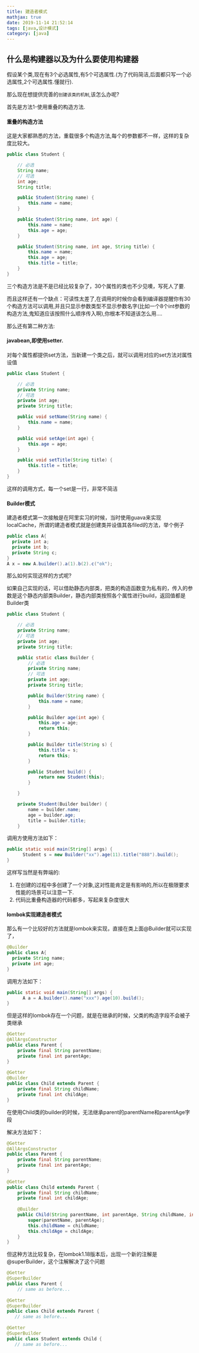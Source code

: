 ```yaml
---
title: 建造者模式
mathjax: true
date: 2019-11-14 21:52:14
tags: [java,设计模式]
category: [java]
---
```


## 什么是构建器以及为什么要使用构建器

假设某个类,现在有3个必选属性,有5个可选属性.(为了代码简洁,后面都只写一个必选属性,2个可选属性.懂就行).

那么现在想提供完善的`创建该类的机制`,该怎么办呢?

首先是方法1-使用重叠的构造方法.

#### 重叠的构造方法

这是大家都熟悉的方法，重载很多个构造方法,每个的参数都不一样，这样的复杂度比较大。

```java
public class Student {

    // 必选
    String name;
    // 可选
    int age;
    String title;

    public Student(String name) {
        this.name = name;
    }

    public Student(String name, int age) {
        this.name = name;
        this.age = age;
    }

    public Student(String name, int age, String title) {
        this.name = name;
        this.age = age;
        this.title = title;
    }
}

```

三个构造方法是不是已经比较复杂了，30个属性的类也不少见噢，写死人了要.

而且这样还有一个缺点：可读性太差了,在调用的时候你会看到编译器提醒你有30个构造方法可以调用,并且只显示参数类型不显示参数名字(比如一个8个int参数的构造方法,鬼知道应该按照什么顺序传入啊),你根本不知道该怎么用....

那么还有第二种方法:

#### javabean,即使用setter.

对每个属性都提供set方法，当新建一个类之后，就可以调用对应的set方法对属性设值

```java
public class Student {

    // 必选
    private String name;
    // 可选
    private int age;
    private String title;

    public void setName(String name) {
        this.name = name;
    }

    public void setAge(int age) {
        this.age = age;
    }

    public void setTitle(String title) {
        this.title = title;
    }
}
```

这样的调用方式，每一个set是一行，非常不简洁

#### Builder模式

建造者模式第一次接触是在阿里实习的时候，当时使用guava来实现localCache，所谓的建造者模式就是创建类并设值其各filed的方法，举个例子

```java
public class A{
  private int a;
  private int b;
  private String c;
}
A x = new A.builder().a(1).b(2).c("ok");
```

那么如何实现这样的方式呢?

如果自己实现的话，可以借助静态内部类，把类的构造函数变为私有的，传入的参数是这个静态内部类Builder，静态内部类按照各个属性进行build，返回值都是Builder类

```java
public class Student {

    // 必选
    private String name;
    // 可选
    private int age;
    private String title;

    public static class Builder {
        // 必选
        private String name;
        // 可选
        private int age;
        private String title;

        public Builder(String name) {
            this.name = name;
        }

        public Builder age(int age) {
            this.age = age;
            return this;
        }

        public Builder title(String s) {
            this.title = s;
            return this;
        }

        public Student build() {
            return new Student(this);
        }

    }

    private Student(Builder builder) {
        name = builder.name;
        age = builder.age;
        title = builder.title;
    }

```

调用方使用方法如下：

```java
public static void main(String[] args) {
	  Student s = new Builder("xx").age(11).title("888").build();
}
```

这样写当然是有弊端的:

1. 在创建的过程中多创建了一个对象,这对性能肯定是有影响的,所以在极限要求性能的场景可以注意一下.
2. 代码比重叠构造器的代码都多，写起来复杂度很大

#### lombok实现建造者模式

那么有一个比较好的方法就是lombok来实现，直接在类上面@Builder就可以实现了，

```java
@Builder
public class A{
  private String name;
  private int age;
}
```

调用方法如下：

```java
public static void main(String[] args) {
	  A a = A.builder().name("xxx").age(10).build();
}
```

但是这样的lombok存在一个问题，就是在继承的时候，父类的构造字段不会被子类继承

```java
@Getter
@AllArgsConstructor
public class Parent {
    private final String parentName;
    private final int parentAge;
}
 
@Getter
@Builder
public class Child extends Parent {
    private final String childName;
    private final int childAge;
}
```

在使用Child类的builder的时候，无法继承parent的parentName和parentAge字段

解决方法如下：

```java
@Getter
@AllArgsConstructor
public class Parent {
    private final String parentName;
    private final int parentAge;
}
 
@Getter
public class Child extends Parent {
    private final String childName;
    private final int childAge;
 
    @Builder
    public Child(String parentName, int parentAge, String childName, int childAge) {
        super(parentName, parentAge);
        this.childName = childName;
        this.childAge = childAge;
    }
}
```

但这种方法比较复杂，在lombok1.18版本后，出现一个新的注解是@superBuilder，这个注解解决了这个问题

```java
@Getter
@SuperBuilder
public class Parent {
    // same as before...
 
@Getter
@SuperBuilder
public class Child extends Parent {
   // same as before...
 
@Getter
@SuperBuilder
public class Student extends Child {
   // same as before...
```

